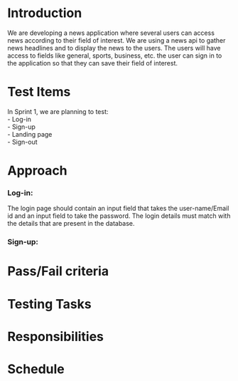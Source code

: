 <h1>Introduction</h1>
We are developing a news application where several users can access news according to their field of interest. We are using a news api to gather news headlines and to display the news to the users. The users will have access to fields like general, sports, business, etc. the user can sign in to the application so that they can save their field of interest.
<h1>Test Items</h1>
In Sprint 1, we are planning to test:<br>
- Log-in<br>
- Sign-up<br>
- Landing page<br>
- Sign-out<br>
<h1>Approach</h1>
 <h3>Log-in: </h3>
 The login page should contain an input field that takes the user-name/Email id and an input field to take the password.
 The login details must match with the details that are present in the database.
 <h3>Sign-up: </h3>
 
<h1>Pass/Fail criteria</h1>

<h1>Testing Tasks</h1>
<h1>Responsibilities</h1>
<h1>Schedule</h1>
